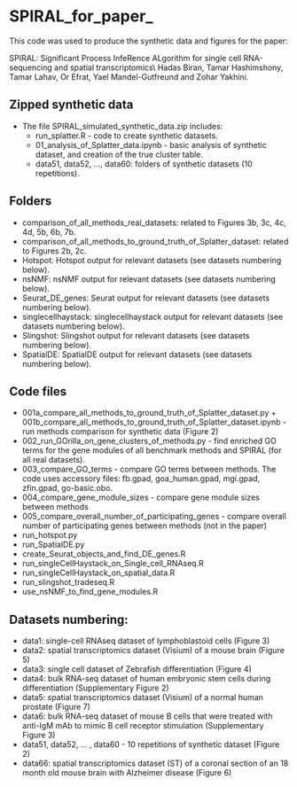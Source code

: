 # SPIRAL_for_paper_
 This code was used to produce the synthetic data and figures for the paper:
 
 SPIRAL: Significant Process InfeRence ALgorithm for single cell RNA-sequencing and spatial transcriptomics\ Hadas Biran, Tamar Hashimshony, Tamar Lahav, Or Efrat, Yael Mandel-Gutfreund and Zohar Yakhini.

## Zipped synthetic data
 - The file SPIRAL_simulated_synthetic_data.zip includes:
   * run_splatter.R - code to create synthetic datasets.
   * 01_analysis_of_Splatter_data.ipynb - basic analysis of synthetic dataset, and creation of the true cluster table.
   * data51, data52, ..., data60: folders of synthetic datasets (10 repetitions).

## Folders
 - comparison_of_all_methods_real_datasets: related to Figures 3b, 3c, 4c, 4d, 5b, 6b, 7b.
 - comparison_of_all_methods_to_ground_truth_of_Splatter_dataset: related to Figures 2b, 2c.
 - Hotspot: Hotspot output for relevant datasets (see datasets numbering below).
 - nsNMF: nsNMF output for relevant datasets (see datasets numbering below).
 - Seurat_DE_genes: Seurat output for relevant datasets (see datasets numbering below).
 - singlecellhaystack: singlecellhaystack output for relevant datasets (see datasets numbering below).
 - Slingshot: Slingshot output for relevant datasets (see datasets numbering below).
 - SpatialDE: SpatialDE output for relevant datasets (see datasets numbering below).

## Code files
- 001a_compare_all_methods_to_ground_truth_of_Splatter_dataset.py + 001b_compare_all_methods_to_ground_truth_of_Splatter_dataset.ipynb - run methods comparison for synthetic data (Figure 2)
- 002_run_GOrilla_on_gene_clusters_of_methods.py - find enriched GO terms for the gene modules of all benchmark methods and SPIRAL (for all real datasets).
- 003_compare_GO_terms - compare GO terms between methods. The code uses accessory files: fb.gpad, goa_human.gpad, mgi.gpad, zfin.gpad, go-basic.obo.
- 004_compare_gene_module_sizes - compare gene module sizes between methods
- 005_compare_overall_number_of_participating_genes - compare overall number of participating genes between methods (not in the paper)
- run_hotspot.py
- run_SpatialDE.py
- create_Seurat_objects_and_find_DE_genes.R
- run_singleCellHaystack_on_Single_cell_RNAseq.R
- run_singleCellHaystack_on_spatial_data.R
- run_slingshot_tradeseq.R
- use_nsNMF_to_find_gene_modules.R

## Datasets numbering:
- data1: single-cell RNAseq dataset of lymphoblastoid cells (Figure 3)
- data2: spatial transcriptomics dataset (Visium) of a mouse brain (Figure 5)
- data3: single cell dataset of Zebrafish differentiation (Figure 4)
- data4: bulk RNA-seq dataset of human embryonic stem cells during differentiation (Supplementary Figure 2)
- data5: spatial transcriptomics dataset (Visium) of a normal human prostate (Figure 7)
- data6: bulk RNA-seq dataset of mouse B cells that were treated with anti-IgM mAb to mimic B cell receptor stimulation (Supplementary Figure 3)
- data51, data52, ... , data60 - 10 repetitions of synthetic dataset (Figure 2)
- data66: spatial transcriptomics dataset (ST) of a coronal section of an 18 month old mouse brain with Alzheimer disease (Figure 6)   
 
